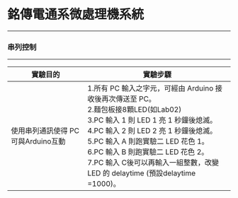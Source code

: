 # 銘傳電通系微處理機系統

----

### 串列控制

----

|實驗目的|實驗步驟|
| --- | --- |
|使用串列通訊使得 PC 可與Arduino互動|1.所有 PC 輸入之字元，可經由 Arduino 接收後再次傳送至 PC。<br>2.麵包板接8顆LED(如Lab02)<br>3.PC 輸入 1 則 LED 1 亮 1 秒鐘後熄滅。<br>4.PC 輸入 2 則 LED 2 亮 1 秒鐘後熄滅。<br>5.PC 輸入 A 則跑實驗二 LED 花色 1。<br>6.PC 輸入 B 則跑實驗二 LED 花色 2。<br>7.PC 輸入 C後可以再輸入一組整數，改變 LED 的 delaytime (預設delaytime =1000)。|
